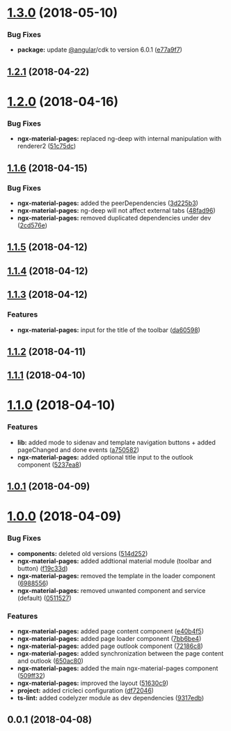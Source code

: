 <a name="1.3.0"></a>
# [1.3.0](https://github.com/anthonynahas/ngx-material-pages/compare/v1.2.1...v1.3.0) (2018-05-10)


### Bug Fixes

* **package:** update [@angular](https://github.com/angular)/cdk to version 6.0.1 ([e77a9f7](https://github.com/anthonynahas/ngx-material-pages/commit/e77a9f7))



<a name="1.2.1"></a>
## [1.2.1](https://github.com/anthonynahas/ngx-material-pages/compare/v1.2.0...v1.2.1) (2018-04-22)



<a name="1.2.0"></a>
# [1.2.0](https://github.com/anthonynahas/ngx-material-pages/compare/v1.1.6...v1.2.0) (2018-04-16)


### Bug Fixes

* **ngx-material-pages:** replaced ng-deep with internal manipulation with renderer2 ([51c75dc](https://github.com/anthonynahas/ngx-material-pages/commit/51c75dc))



<a name="1.1.6"></a>
## [1.1.6](https://github.com/anthonynahas/ngx-material-pages/compare/v1.1.5...v1.1.6) (2018-04-15)


### Bug Fixes

* **ngx-material-pages:** added the peerDependencies ([3d225b3](https://github.com/anthonynahas/ngx-material-pages/commit/3d225b3))
* **ngx-material-pages:** ng-deep will not affect external tabs ([48fad96](https://github.com/anthonynahas/ngx-material-pages/commit/48fad96))
* **ngx-material-pages:** removed duplicated dependencies under dev ([2cd576e](https://github.com/anthonynahas/ngx-material-pages/commit/2cd576e))



<a name="1.1.5"></a>
## [1.1.5](https://github.com/anthonynahas/ngx-material-pages/compare/v1.1.4...v1.1.5) (2018-04-12)



<a name="1.1.4"></a>
## [1.1.4](https://github.com/anthonynahas/ngx-material-pages/compare/v1.1.3...v1.1.4) (2018-04-12)



<a name="1.1.3"></a>
## [1.1.3](https://github.com/anthonynahas/ngx-material-pages/compare/v1.1.2...v1.1.3) (2018-04-12)


### Features

* **ngx-material-pages:** input for the title of the toolbar ([da60598](https://github.com/anthonynahas/ngx-material-pages/commit/da60598))



<a name="1.1.2"></a>
## [1.1.2](https://github.com/anthonynahas/ngx-material-pages/compare/v1.1.1...v1.1.2) (2018-04-11)



<a name="1.1.1"></a>
## [1.1.1](https://github.com/anthonynahas/ngx-material-pages/compare/v1.1.0...v1.1.1) (2018-04-10)



<a name="1.1.0"></a>
# [1.1.0](https://github.com/anthonynahas/ngx-material-pages/compare/v1.0.1...v1.1.0) (2018-04-10)


### Features

* **lib:** added mode to sidenav and template navigation buttons + added pageChanged and done events ([a750582](https://github.com/anthonynahas/ngx-material-pages/commit/a750582))
* **ngx-material-pages:** added optional title input to the outlook component ([5237ea8](https://github.com/anthonynahas/ngx-material-pages/commit/5237ea8))



<a name="1.0.1"></a>
## [1.0.1](https://github.com/anthonynahas/ngx-material-pages/compare/v1.0.0...v1.0.1) (2018-04-09)



<a name="1.0.0"></a>
# [1.0.0](https://github.com/anthonynahas/ngx-material-pages/compare/v0.0.1...v1.0.0) (2018-04-09)


### Bug Fixes

* **components:** deleted old versions ([514d252](https://github.com/anthonynahas/ngx-material-pages/commit/514d252))
* **ngx-material-pages:** added addtional material module (toolbar and button) ([f19c33d](https://github.com/anthonynahas/ngx-material-pages/commit/f19c33d))
* **ngx-material-pages:** removed the template in the loader component ([6988556](https://github.com/anthonynahas/ngx-material-pages/commit/6988556))
* **ngx-material-pages:** removed unwanted component and service (default) ([0511527](https://github.com/anthonynahas/ngx-material-pages/commit/0511527))


### Features

* **ngx-material-pages:** added page content component ([e40b4f5](https://github.com/anthonynahas/ngx-material-pages/commit/e40b4f5))
* **ngx-material-pages:** added page loader component ([7bb6be4](https://github.com/anthonynahas/ngx-material-pages/commit/7bb6be4))
* **ngx-material-pages:** added page outlook component ([72186c8](https://github.com/anthonynahas/ngx-material-pages/commit/72186c8))
* **ngx-material-pages:** added synchronization between the page content and outlook ([650ac80](https://github.com/anthonynahas/ngx-material-pages/commit/650ac80))
* **ngx-material-pages:** added the main ngx-material-pages component ([509ff32](https://github.com/anthonynahas/ngx-material-pages/commit/509ff32))
* **ngx-material-pages:** improved the layout ([51630c9](https://github.com/anthonynahas/ngx-material-pages/commit/51630c9))
* **project:** added cricleci configuration ([df72046](https://github.com/anthonynahas/ngx-material-pages/commit/df72046))
* **ts-lint:** added codelyzer module as dev dependencies ([9317edb](https://github.com/anthonynahas/ngx-material-pages/commit/9317edb))



<a name="0.0.1"></a>
## 0.0.1 (2018-04-08)



